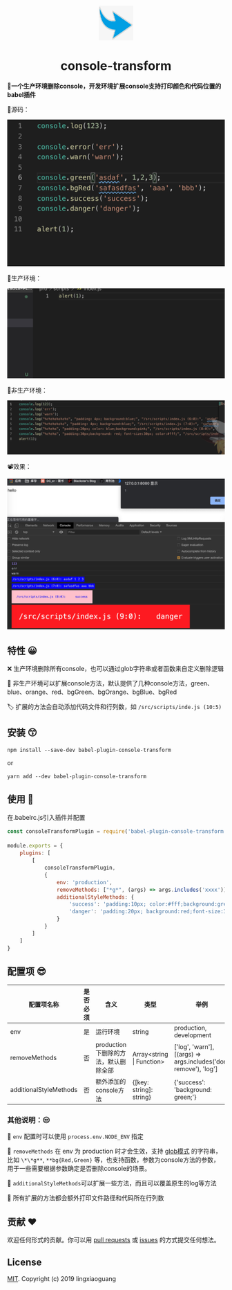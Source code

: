 <div align="center">
  <a href="#">
    <img src="public/app-icons/icon.jpg"  width="80px" height="80px">
  </a>
  <h1 align="center">
    console-transform
  </h1>
</div>

**:rainbow:一个生产环境删除console，开发环境扩展console支持打印颜色和代码位置的babel插件**


🌰源码：

![](./public/source-code.jpg)

🌰生产环境：

![](./public/production-env-code.jpg)

🌰非生产环境：

![](./public/other-env-code.jpg)

:film_projector:效果：

![](./public/other-env.jpg)

## 特性 :grinning:

:x: 生产环境删除所有console，也可以通过glob字符串或者函数来自定义删除逻辑

:rainbow: 非生产环境可以扩展console方法，默认提供了几种console方法，green、blue、orange、red、bgGreen、bgOrange、bgBlue、bgRed

🏷️ 扩展的方法会自动添加代码文件和行列数，如 `/src/scripts/inde.js (10:5)`

## 安装 :kissing_smiling_eyes:

```
npm install --save-dev babel-plugin-console-transform
```
or
```
yarn add --dev babel-plugin-console-transform
```

## 使用 :thinking:

在.babelrc.js引入插件并配置

```javascript
const consoleTransformPlugin = require('babel-plugin-console-transform');

module.exports = {
    plugins: [
        [
            consoleTransformPlugin,
            {
                env: 'production',
                removeMethods: ["*g*", (args) => args.includes('xxxx')],
                additionalStyleMethods: {
                    'success': 'padding:10px; color:#fff;background:green;',
                    'danger': 'padding:20px; background:red;font-size:30px; color:#fff;'
                }
            }
        ]
    ]
}
```

## 配置项 :sunglasses:

| **配置项名称** | **是否必须** | **含义** | **类型** | **举例** |  
| --- | --- | --- | --- | --- |  
| env | 是 | 运行环境 | string | production, development|  
| removeMethods  | 否 | production下删除的方法，默认删除全部 | Array<string \| Function> |  ['log', 'warn'], [(args) => args.includes('dont remove'), 'log']
| additionalStyleMethods | 否  | 额外添加的console方法 | {[key: string]: string}|  {'success': 'background: green;'}|

### 其他说明：:unamused:

 :tomato: `env` 配置时可以使用 `process.env.NODE_ENV` 指定

 :kiwi_fruit: `removeMethods` 在 env 为 production 时才会生效，支持 [glob模式](https://github.com/mrmlnc/fast-glob#basic-syntax) 的字符串，比如 `\*\*g**`, `**bg{Red,Green}` 等，也支持函数，参数为console方法的参数，用于一些需要根据参数确定是否删除console的场景。

 :peach: `additionalStyleMethods`可以扩展一些方法，而且可以覆盖原生的log等方法

 :grapes: 所有扩展的方法都会额外打印文件路径和代码所在行列数
   
## 贡献 :heart:
欢迎任何形式的贡献。你可以用 [pull requests](https://github.com/lingxiaoguang/babel-plugin-console-transform/pulls) 或 [issues](https://github.com/lingxiaoguang/babel-plugin-console-transform/issues) 的方式提交任何想法。  

## License
[MIT](https://github.com/getgridea/gridea/blob/master/LICENSE). Copyright (c) 2019 lingxiaoguang
   
